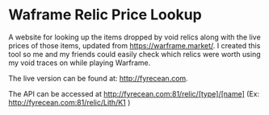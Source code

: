 # Waframe Relic Price Lookup
A website for looking up the items dropped by void relics along with the live prices of those items, updated from https://warframe.market/.
I created this tool so me and my friends could easily check which relics were worth using my void traces on while playing Warframe. 

The live version can be found at: http://fyrecean.com. 

The API can be accessed at http://fyrecean.com:81/relic/[type]/[name] (Ex: http://fyrecean.com:81/relic/Lith/K1 )
